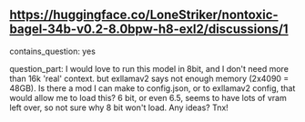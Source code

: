 ## https://huggingface.co/LoneStriker/nontoxic-bagel-34b-v0.2-8.0bpw-h8-exl2/discussions/1

contains_question: yes

question_part: I would love to run this model in 8bit, and I don't need more than 16k 'real' context. but exllamav2 says not enough memory (2x4090 = 48GB). Is there a mod I can make to config.json, or to exllamav2 config, that would allow me to load this? 6 bit, or even 6.5, seems to have lots of vram left over, so not sure why 8 bit won't load. Any ideas? Tnx!